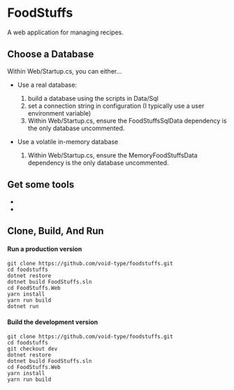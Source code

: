 # FoodStuffs
A web application for managing recipes.

## Choose a Database
Within Web/Startup.cs, you can either... 
- Use a real database:
    1. build a database using the scripts in Data/Sql 
    2. set a connection string in configuration (I typically use a user environment variable)
    3. Within Web/Startup.cs, ensure the FoodStuffsSqlData dependency is the only database uncommented.

- Use a volatile in-memory database
    1. Within Web/Startup.cs, ensure the MemoryFoodStuffsData dependency is the only database uncommented.

## Get some tools
- [.Net Core SDK]: https://www.microsoft.com/net/download/thank-you/dotnet-sdk-2.1.2-windows-x64-installer
- [Yarn]: https://yarnpkg.com/lang/en/docs/install/ 

## Clone, Build, And Run

#### Run a production version
```
git clone https://github.com/void-type/foodstuffs.git
cd foodstuffs
dotnet restore
dotnet build FoodStuffs.sln
cd FoodStuffs.Web
yarn install
yarn run build
dotnet run
```

#### Build the development version
```
git clone https://github.com/void-type/foodstuffs.git
cd foodstuffs
git checkout dev
dotnet restore
dotnet build FoodStuffs.sln
cd FoodStuffs.Web
yarn install
yarn run build
```
